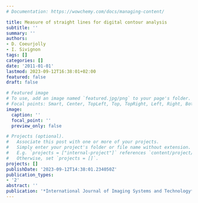 ```yaml
---
# Documentation: https://wowchemy.com/docs/managing-content/

title: Measure of straight lines for digital contour analysis
subtitle: ''
summary: ''
authors:
- D. Coeurjolly
- I. Sivignon
tags: []
categories: []
date: '2011-01-01'
lastmod: 2023-09-12T16:38:01+02:00
featured: false
draft: false

# Featured image
# To use, add an image named `featured.jpg/png` to your page's folder.
# Focal points: Smart, Center, TopLeft, Top, TopRight, Left, Right, BottomLeft, Bottom, BottomRight.
image:
  caption: ''
  focal_point: ''
  preview_only: false

# Projects (optional).
#   Associate this post with one or more of your projects.
#   Simply enter your project's folder or file name without extension.
#   E.g. `projects = ["internal-project"]` references `content/project/deep-learning/index.md`.
#   Otherwise, set `projects = []`.
projects: []
publishDate: '2023-09-12T14:38:01.234050Z'
publication_types:
- '2'
abstract: ''
publication: '*International Journal of Imaging Systems and Technology*'
---
```

